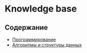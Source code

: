 # Knowledge base

## Содержание

- [Программирование](programming.md)
- [Алгоритмы и структуры данных](algorithm.md)
